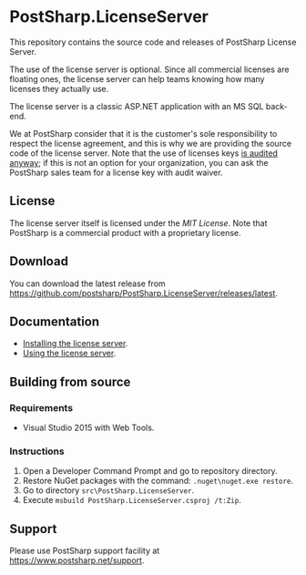 # PostSharp.LicenseServer

This repository contains the source code and releases of PostSharp License Server.

The use of the license server is optional. Since all commercial licenses are floating ones,
the license server can help teams knowing how many licenses they actually use.

The license server is a classic ASP.NET application with an MS SQL back-end.

We at PostSharp consider that it is the customer's sole responsibility to respect the license agreement, and this is why we are providing the source code of the license server. Note that the use of licenses keys [is audited anyway](http://doc.postsharp.net/license-audit); if this is not an option for your organization, you can ask the PostSharp sales team for a license key with audit waiver.

## License

The license server itself is licensed under the *MIT License*. Note that PostSharp is a commercial product with a proprietary license.

## Download

You can download the latest release from https://github.com/postsharp/PostSharp.LicenseServer/releases/latest.

## Documentation

* [Installing the license server](http://doc.postsharp.net/license-server-admin).
* [Using the license server](http://doc.postsharp.net/license-server).

## Building from source

### Requirements

* Visual Studio 2015 with Web Tools.

### Instructions

1. Open a Developer Command Prompt and go to repository directory.
2. Restore NuGet packages with the command: `.nuget\nuget.exe restore`.
3. Go to directory `src\PostSharp.LicenseServer`.
4. Execute `msbuild PostSharp.LicenseServer.csproj /t:Zip`.

## Support

Please use PostSharp support facility at https://www.postsharp.net/support.
